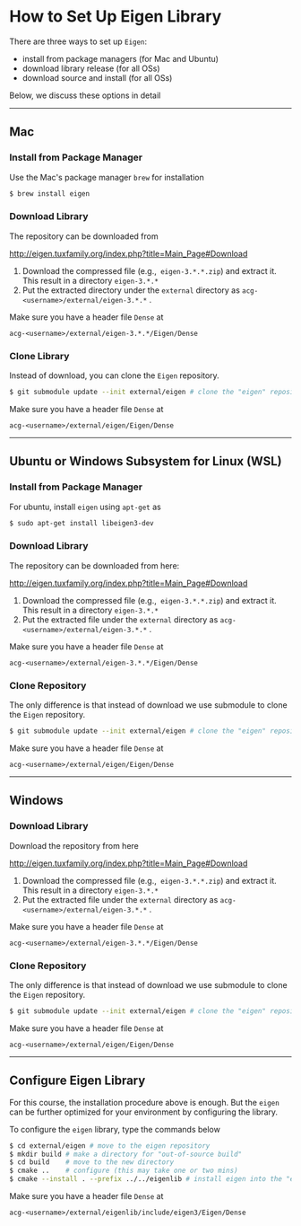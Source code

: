 # How to Set Up Eigen Library

There are three ways to set up `Eigen`:

- install from package managers (for Mac and Ubuntu)
- download library release (for all OSs)
- download source and install (for all OSs)

Below, we discuss these options in detail

----

## Mac 

### Install from Package Manager

Use the Mac's package manager `brew` for installation

```bash
$ brew install eigen
```

### Download Library

The repository can be downloaded from

 http://eigen.tuxfamily.org/index.php?title=Main_Page#Download

1. Download the compressed file (e.g.,` eigen-3.*.*.zip`)  and extract it. This result in a directory `eigen-3.*.*`
2. Put the extracted directory under the `external` directory as `acg-<username>/external/eigen-3.*.*` .

Make sure you have a header file `Dense` at

```
acg-<username>/external/eigen-3.*.*/Eigen/Dense
```

### Clone Library

Instead of download, you can clone the `Eigen` repository. 

```bash
$ git submodule update --init external/eigen # clone the "eigen" repository
```

Make sure you have a header file `Dense` at

```
acg-<username>/external/eigen/Eigen/Dense
```



---
## Ubuntu or Windows Subsystem for Linux (WSL)

### Install from Package Manager

For ubuntu, install `eigen` using `apt-get` as

```bash
$ sudo apt-get install libeigen3-dev
```

### Download Library

The repository can be downloaded from here:

 http://eigen.tuxfamily.org/index.php?title=Main_Page#Download

1. Download the compressed file (e.g.,` eigen-3.*.*.zip`)  and extract it. This result in a directory `eigen-3.*.*`
2. Put the extracted file under the `external` directory as `acg-<username>/external/eigen-3.*.*` .

Make sure you have a header file `Dense` at

```
acg-<username>/external/eigen-3.*.*/Eigen/Dense
```

### Clone Repository

The only difference is that instead of download we use submodule to clone the `Eigen` repository. 

```bash
$ git submodule update --init external/eigen # clone the "eigen" repository (this may take one or two mins)
```

Make sure you have a header file `Dense` at
```
acg-<username>/external/eigen/Eigen/Dense
```


---
## Windows

### Download Library
Download the repository from here

 http://eigen.tuxfamily.org/index.php?title=Main_Page#Download

1. Download the compressed file (e.g.,` eigen-3.*.*.zip`)  and extract it. This result in a directory `eigen-3.*.*`
2. Put the extracted file under the `external` directory as `acg-<username>/external/eigen-3.*.*` .

Make sure you have a header file `Dense` at

```
acg-<username>/external/eigen-3.*.*/Eigen/Dense
```

### Clone Repository

The only difference is that instead of download we use submodule to clone the `Eigen` repository. 

```bash
$ git submodule update --init external/eigen # clone the "eigen" repository (this may take one or two mins)
```

Make sure you have a header file `Dense` at

```
acg-<username>/external/eigen/Eigen/Dense
```

---
## Configure Eigen Library

For this course, the installation procedure above is enough. But the `eigen` can be further optimized for your environment by configuring the library.

To configure the `eigen` library, type the commands below
```bash
$ cd external/eigen # move to the eigen repository
$ mkdir build # make a directory for "out-of-source build"
$ cd build    # move to the new directory
$ cmake ..    # configure (this may take one or two mins)
$ cmake --install . --prefix ../../eigenlib # install eigen into the "eigenlib" folder
```

Make sure you have a header file `Dense` at

```
acg-<username>/external/eigenlib/include/eigen3/Eigen/Dense
```